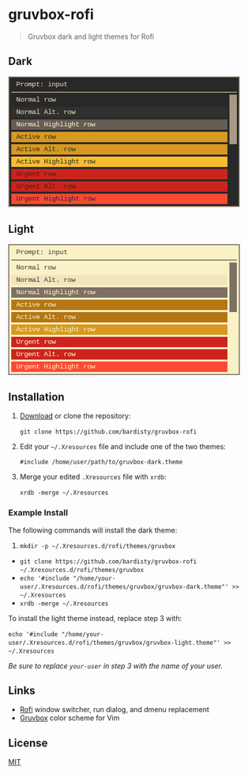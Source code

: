 # gruvbox-rofi

> Gruvbox dark and light themes for Rofi

## Dark

![gruvbox dark theme screenshot](docs/gruvbox-dark.png "gruvbox dark theme")

## Light

![gruvbox light theme screenshot](docs/gruvbox-light.png "gruvbox light theme")

## Installation

1. [Download](https://github.com/bardisty/gruvbox-rofi/archive/master.zip)
   or clone the repository:

   `git clone https://github.com/bardisty/gruvbox-rofi`

2. Edit your `~/.Xresources` file and include one of the two themes:

   ```xdefaults
   #include /home/user/path/to/gruvbox-dark.theme
   ```

3. Merge your edited `.Xresources` file with `xrdb`:

   `xrdb -merge ~/.Xresources`

### Example Install

The following commands will install the dark theme:

1. `mkdir -p ~/.Xresources.d/rofi/themes/gruvbox`
- `git clone https://github.com/bardisty/gruvbox-rofi ~/.Xresources.d/rofi/themes/gruvbox`
- `echo '#include "/home/your-user/.Xresources.d/rofi/themes/gruvbox/gruvbox-dark.theme"' >> ~/.Xresources`
- `xrdb -merge ~/.Xresources`

To install the light theme instead, replace step 3 with:

`echo '#include "/home/your-user/.Xresources.d/rofi/themes/gruvbox/gruvbox-light.theme"' >> ~/.Xresources`

*Be sure to replace `your-user` in step 3 with the name of your user.*

## Links

- [Rofi](https://github.com/DaveDavenport/rofi) window switcher, run dialog,
  and dmenu replacement
- [Gruvbox](https://github.com/morhetz/gruvbox) color scheme for Vim

## License

[MIT](LICENSE)
